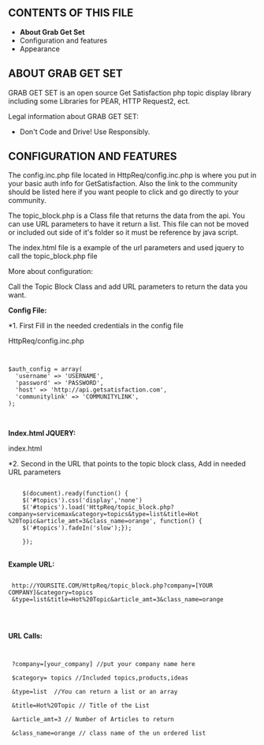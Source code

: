 CONTENTS OF THIS FILE
---------------------

 * **About Grab Get Set**
 * Configuration and features
 * Appearance


ABOUT GRAB GET SET
------------

GRAB GET SET is an open source Get Satisfaction php topic display library including some
Libraries for PEAR, HTTP Request2, ect.


Legal information about GRAB GET SET:
 * Don't Code and Drive! Use Responsibly. 

   

CONFIGURATION AND FEATURES
--------------------------

The config.inc.php file located in HttpReq/config.inc.php is where you put in your basic auth info for GetSatisfaction. Also the link to the community should be listed here if you want people to click and go directly to your community.

The topic_block.php is a Class file that returns the data from the api. You can use URL parameters to have it return a list. This file can not be moved or included out side of it's folder so it must be reference by java script.

The index.html file is a example of the url parameters and used jquery to call the topic_block.php file 

More about configuration:

Call the Topic Block Class and add URL parameters to return the data you want.


**Config File:**

*1. First Fill in the needed credentials in the config file


HttpReq/config.inc.php

<pre>
<code>

$auth_config = array(
  'username' => 'USERNAME',
  'password' => 'PASSWORD',
  'host' => 'http://api.getsatisfaction.com',
  'communitylink' => 'COMMUNITYLINK',
);

</code>
</pre>


**Index.html JQUERY:**

index.html

*2. Second in the URL that points to the topic block class, Add in needed URL parameters

<pre>
<code>
	$(document).ready(function() {
	$('#topics').css('display','none')
	$('#topics').load('HttpReq/topic_block.php?company=servicemax&category=topics&type=list&title=Hot
%20Topic&article_amt=3&class_name=orange', function() {
	$('#topics').fadeIn('slow');});

	});
</code>
</pre>






**Example URL:**
<pre>
<code>	
 http://YOURSITE.COM/HttpReq/topic_block.php?company=[YOUR COMPANY]&category=topics
 &type=list&title=Hot%20Topic&article_amt=3&class_name=orange


</code>
</pre>

**URL Calls:**

<pre>
<code>

 ?company=[your_company] //put your company name here
 
 $category= topics //Included topics,products,ideas
 
 &type=list  //You can return a list or an array 
 
 &title=Hot%20Topic // Title of the List
 
 &article_amt=3 // Number of Articles to return
 
 &class_name=orange // class name of the un ordered list

</code>
</pre>







